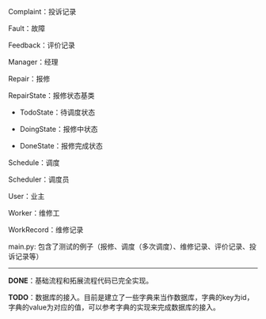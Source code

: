 Complaint：投诉记录

Fault：故障

Feedback：评价记录

Manager：经理

Repair：报修

RepairState：报修状态基类

  - TodoState：待调度状态
  
  - DoingState：报修中状态
  
  - DoneState：报修完成状态
  
Schedule：调度

Scheduler：调度员

User：业主

Worker：维修工

WorkRecord：维修记录

main.py: 包含了测试的例子（报修、调度（多次调度）、维修记录、评价记录、投诉记录等）

------

**DONE**：基础流程和拓展流程代码已完全实现。

**TODO**：数据库的接入。目前是建立了一些字典来当作数据库，字典的key为id，字典的value为对应的值，可以参考字典的实现来完成数据库的接入。
